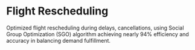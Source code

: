 # Flight Rescheduling
Optimized flight rescheduling during delays, cancellations, using Social Group Optimization (SGO) algorithm achieving nearly 94% efficiency and accuracy in balancing demand fulfillment.
